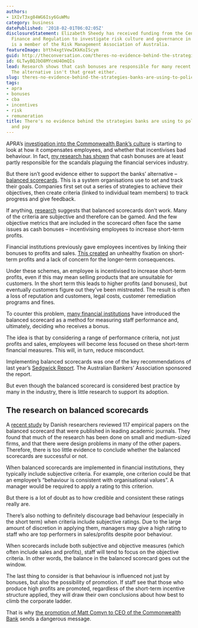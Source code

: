 ```yaml
---
authors:
- 1XIvT3xg84WG6Isy6GuWMu
category: business
datePublished: '2018-02-01T06:02:05Z'
disclosureStatement: Elizabeth Sheedy has received funding from the Centre for International
  Finance and Regulation to investigate risk culture and governance in banks. She
  is a member of the Risk Management Association of Australia.
featureImage: bYth4xgtVewIKkKoIScym
guid: http://theconversation.com/theres-no-evidence-behind-the-strategies-banks-are-using-to-police-behaviour-and-pay-91064
id: 6LTwyBQJbO8MYcmU4OmQIs
lead: Research shows that cash bonuses are responsible for many recent financial scandals.
  The alternative isn't that great either.
slug: theres-no-evidence-behind-the-strategies-banks-are-using-to-police-behaviour-and-pay
tags:
- apra
- bonuses
- cba
- incentives
- risk
- remuneration
title: There's no evidence behind the strategies banks are using to police behaviour
  and pay
---
```

APRA’s [investigation into the Commonwealth Bank’s culture](http://www.apra.gov.au/AboutAPRA/Documents/Progress-Report-CBA-Prudential-Inquiry.pdf) is starting to look at how it compensates employees, and whether that incentivises bad behaviour. In fact, [my research has shown](https://theconversation.com/why-bankers-so-often-fail-to-comply-with-policies-and-regulations-82159) that cash bonuses are at least partly responsible for the scandals plaguing the financial services industry. 

But there isn’t good evidence either to support the banks’ alternative – [balanced scorecards](http://www.dummies.com/business/management/what-is-the-balanced-scorecard/). This is a system organisations use to set and track their goals. Companies first set out a series of strategies to achieve their objectives, then create criteria (linked to individual team members) to track progress and give feedback. 

If anything, [research](http://www.emeraldinsight.com/doi/abs/10.1108/JAOC-03-2013-0024) suggests that balanced scorecards don’t work. Many of the criteria are subjective and therefore can be gamed. And the few objective metrics that are included in the scorecard often face the same issues as cash bonuses – incentivising employees to increase short-term profits. 


Financial institutions previously gave employees incentives by linking their bonuses to profits and sales. [This created](https://theconversation.com/why-bankers-so-often-fail-to-comply-with-policies-and-regulations-82159) an unhealthy fixation on short-term profits and a lack of concern for the longer-term consequences. 

Under these schemes, an employee is incentivised to increase short-term profits, even if this may mean selling products that are unsuitable for customers. In the short term this leads to higher profits (and bonuses), but eventually customers figure out they’ve been mistreated. The result is often a loss of reputation and customers, legal costs, customer remediation programs and fines.

To counter this problem, [many financial institutions](https://www.commbank.com.au/content/dam/commbank/about-us/shareholders/pdfs/Basel_Pillar_III_disclosure_report_20161122_FINAL.PDF) have introduced the balanced scorecard as a method for measuring staff performance and, ultimately, deciding who receives a bonus. 

The idea is that by considering a range of performance criteria, not just profits and sales, employees will become less focused on these short-term financial measures. This will, in turn, reduce misconduct. 

Implementing balanced scorecards was one of the key recommendations of last year’s [Sedgwick Report](https://www.betterbanking.net.au/wp-content/uploads/2018/01/FINAL_Rem-Review-Report.pdf). The Australian Bankers’ Association sponsored the report. 

But even though the balanced scorecard is considered best practice by many in the industry, there is little research to support its adoption. 

## The research on balanced scorecards

A [recent study](http://www.emeraldinsight.com/doi/abs/10.1108/JAOC-03-2013-0024) by Danish researchers reviewed 117 empirical papers on the balanced scorecard that were published in leading academic journals. They found that much of the research has been done on small and medium-sized firms, and that there were design problems in many of the other papers. Therefore, there is too little evidence to conclude whether the balanced scorecards are successful or not.

When balanced scorecards are implemented in financial institutions, they typically include subjective criteria. For example, one criterion could be that an employee’s “behaviour is consistent with organisational values”. A manager would be required to apply a rating to this criterion. 

But there is a lot of doubt as to how credible and consistent these ratings really are. 

There’s also nothing to definitely discourage bad behaviour (especially in the short term) when criteria include subjective ratings. Due to the large amount of discretion in applying them, managers may give a high rating to staff who are top performers in sales/profits despite poor behaviour.

When scorecards include both subjective and objective measures (which often include sales and profits), staff will tend to focus on the objective criteria. In other words, the balance in the balanced scorecard goes out the window.

The last thing to consider is that behaviour is influenced not just by bonuses, but also the possibility of promotion. If staff see that those who produce high profits are promoted, regardless of the short-term incentive structure applied, they will draw their own conclusions about how best to climb the corporate ladder. 

That is why [the promotion of Matt Comyn to CEO of the Commonwealth Bank](https://www.commbank.com.au/guidance/newsroom/matt-comyn-cba-ceo-201801.html) sends a dangerous message.